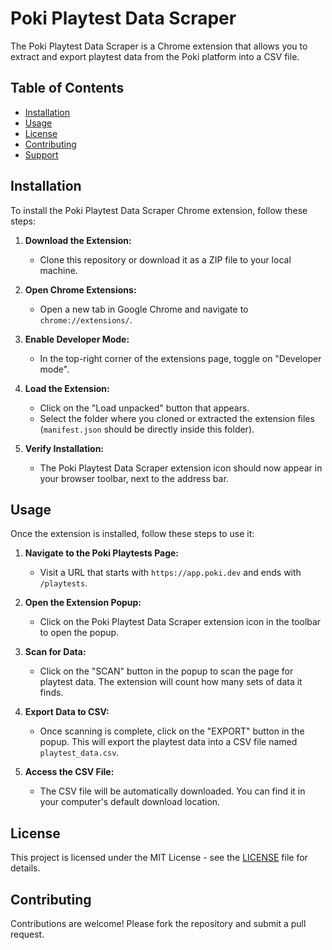 # Poki Playtest Data Scraper

The Poki Playtest Data Scraper is a Chrome extension that allows you to extract and export playtest data from the Poki platform into a CSV file.

## Table of Contents

- [Installation](#installation)
- [Usage](#usage)
- [License](#license)
- [Contributing](#contributing)
- [Support](#support)

## Installation

To install the Poki Playtest Data Scraper Chrome extension, follow these steps:

1. **Download the Extension:**
   - Clone this repository or download it as a ZIP file to your local machine.

2. **Open Chrome Extensions:**
   - Open a new tab in Google Chrome and navigate to `chrome://extensions/`.

3. **Enable Developer Mode:**
   - In the top-right corner of the extensions page, toggle on "Developer mode".

4. **Load the Extension:**
   - Click on the "Load unpacked" button that appears.
   - Select the folder where you cloned or extracted the extension files (`manifest.json` should be directly inside this folder).

5. **Verify Installation:**
   - The Poki Playtest Data Scraper extension icon should now appear in your browser toolbar, next to the address bar.

## Usage

Once the extension is installed, follow these steps to use it:

1. **Navigate to the Poki Playtests Page:**
   - Visit a URL that starts with `https://app.poki.dev` and ends with `/playtests`.

2. **Open the Extension Popup:**
   - Click on the Poki Playtest Data Scraper extension icon in the toolbar to open the popup.

3. **Scan for Data:**
   - Click on the "SCAN" button in the popup to scan the page for playtest data. The extension will count how many sets of data it finds.

4. **Export Data to CSV:**
   - Once scanning is complete, click on the "EXPORT" button in the popup. This will export the playtest data into a CSV file named `playtest_data.csv`.

5. **Access the CSV File:**
   - The CSV file will be automatically downloaded. You can find it in your computer's default download location.

## License

This project is licensed under the MIT License - see the [LICENSE](LICENSE) file for details.

## Contributing

Contributions are welcome! Please fork the repository and submit a pull request.
